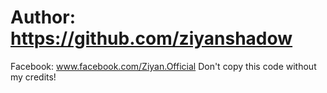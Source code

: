 # Author: https://github.com/ziyanshadow
Facebook: www.facebook.com/Ziyan.Official
Don't copy this code without my credits!
